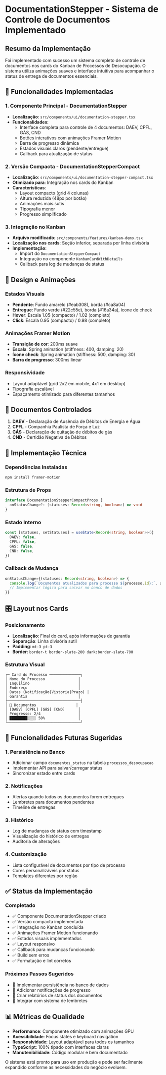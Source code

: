 # DocumentationStepper - Sistema de Controle de Documentos Implementado

## Resumo da Implementação

Foi implementado com sucesso um sistema completo de controle de documentos nos cards do Kanban de Processos de Desocupação. O sistema utiliza animações suaves e interface intuitiva para acompanhar o status de entrega de documentos essenciais.

## 🎯 Funcionalidades Implementadas

### **1. Componente Principal - DocumentationStepper**

- **Localização**: `src/components/ui/documentation-stepper.tsx`
- **Funcionalidades**:
  - Interface completa para controle de 4 documentos: DAEV, CPFL, GÁS, CND
  - Botões interativos com animações Framer Motion
  - Barra de progresso dinâmica
  - Estados visuais claros (pendente/entregue)
  - Callback para atualização de status

### **2. Versão Compacta - DocumentationStepperCompact**

- **Localização**: `src/components/ui/documentation-stepper-compact.tsx`
- **Otimizado para**: Integração nos cards do Kanban
- **Características**:
  - Layout compacto (grid 4 colunas)
  - Altura reduzida (48px por botão)
  - Animações mais sutis
  - Tipografia menor
  - Progresso simplificado

### **3. Integração no Kanban**

- **Arquivo modificado**: `src/components/features/kanban-demo.tsx`
- **Localização nos cards**: Seção inferior, separada por linha divisória
- **Implementação**:
  - Import do `DocumentationStepperCompact`
  - Integração no componente `KanbanCardWithDetails`
  - Callback para log de mudanças de status

## 🎨 Design e Animações

### **Estados Visuais**

- **Pendente**: Fundo amarelo (#eab308), borda (#ca8a04)
- **Entregue**: Fundo verde (#22c55e), borda (#16a34a), ícone de check
- **Hover**: Escala 1.05 (compacto) / 1.02 (completo)
- **Click**: Escala 0.95 (compacto) / 0.98 (completo)

### **Animações Framer Motion**

- **Transição de cor**: 200ms suave
- **Escala**: Spring animation (stiffness: 400, damping: 20)
- **Ícone check**: Spring animation (stiffness: 500, damping: 30)
- **Barra de progresso**: 300ms linear

### **Responsividade**

- Layout adaptável (grid 2x2 em mobile, 4x1 em desktop)
- Tipografia escalável
- Espaçamento otimizado para diferentes tamanhos

## 📄 Documentos Controlados

1. **DAEV** - Declaração de Ausência de Débitos de Energia e Água
2. **CPFL** - Companhia Paulista de Força e Luz
3. **GÁS** - Declaração de quitação de débitos de gás
4. **CND** - Certidão Negativa de Débitos

## 🔧 Implementação Técnica

### **Dependências Instaladas**

```bash
npm install framer-motion
```

### **Estrutura de Props**

```typescript
interface DocumentationStepperCompactProps {
  onStatusChange?: (statuses: Record<string, boolean>) => void
}
```

### **Estado Interno**

```typescript
const [statuses, setStatuses] = useState<Record<string, boolean>>({
  DAEV: false,
  CPFL: false,
  GÁS: false,
  CND: false,
})
```

### **Callback de Mudança**

```typescript
onStatusChange={(statuses: Record<string, boolean>) => {
  console.log(`Documentos atualizados para processo ${processo.id}:`, statuses)
  // Implementar lógica para salvar no banco de dados
}}
```

## 🎛️ Layout nos Cards

### **Posicionamento**

- **Localização**: Final do card, após informações de garantia
- **Separação**: Linha divisória sutil
- **Padding**: `mt-3 pt-3`
- **Border**: `border-t border-slate-200 dark:border-slate-700`

### **Estrutura Visual**

```
┌─ Card do Processo ──────────────┐
│ Nome do Processo               │
│ Inquilino                      │
│ Endereço                       │
│ Datas (Notificação|Vistoria|Prazo) │
│ Garantia                       │
├─────────────────────────────────┤
│ 📄 Documentos                  │
│ [DAEV] [CPFL] [GÁS] [CND]      │
│ Progresso: 2/4                 │
│ ████████░░░░ 50%               │
└─────────────────────────────────┘
```

## 🚀 Funcionalidades Futuras Sugeridas

### **1. Persistência no Banco**

- Adicionar campo `documentos_status` na tabela `processos_desocupacao`
- Implementar API para salvar/carregar status
- Sincronizar estado entre cards

### **2. Notificações**

- Alertas quando todos os documentos forem entregues
- Lembretes para documentos pendentes
- Timeline de entregas

### **3. Histórico**

- Log de mudanças de status com timestamp
- Visualização do histórico de entregas
- Auditoria de alterações

### **4. Customização**

- Lista configurável de documentos por tipo de processo
- Cores personalizáveis por status
- Templates diferentes por região

## ✅ Status da Implementação

### **Completado**

- ✅ Componente DocumentationStepper criado
- ✅ Versão compacta implementada
- ✅ Integração no Kanban concluída
- ✅ Animações Framer Motion funcionando
- ✅ Estados visuais implementados
- ✅ Layout responsivo
- ✅ Callback para mudanças funcionando
- ✅ Build sem erros
- ✅ Formatação e lint corretos

### **Próximos Passos Sugeridos**

- 🔄 Implementar persistência no banco de dados
- 🔄 Adicionar notificações de progresso
- 🔄 Criar relatórios de status dos documentos
- 🔄 Integrar com sistema de lembretes

## 📊 Métricas de Qualidade

- **Performance**: Componente otimizado com animações GPU
- **Acessibilidade**: Focus states e keyboard navigation
- **Responsividade**: Layout adaptável para todos os tamanhos
- **TypeScript**: 100% tipado com interfaces claras
- **Manutenibilidade**: Código modular e bem documentado

O sistema está pronto para uso em produção e pode ser facilmente expandido conforme as necessidades do negócio evoluem.
